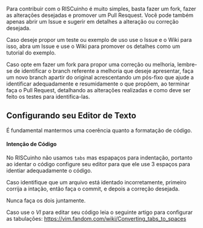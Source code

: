 Para contribuir com o RISCuinho é muito simples, basta fazer um fork, fazer as alterações desejadas e promover um Pull Resquest. Vocẽ pode também apenas abrir um Issue e sugerir em detalhes a alteração ou correção desejada. 

Caso deseje propor um teste ou exemplo de uso use o Issue e o Wiki para isso, abra um Issue e use o Wiki para promover os detalhes como um tutorial do exemplo.

Caso opte em fazer um fork para propor uma correção ou melhoria, lembre-se de identificar o branch referente a melhoria que deseje apresentar, faça um novo branch apartir do original acrescentando um pós-fixo que ajude a identificar adequadamente e resumidamente o que propõem, ao terminar faça o Pull Request, detalhando as alterações realizadas e como deve ser feito os testes para identifica-las.

## Configurando seu Editor de Texto

É fundamental mantermos uma coerência quanto a formatação de código.

#### Intenção de Código

No RISCuinho não usamos `tabs` mas espapaços para indentação, portanto ao identar o código configure seu editor para que ele use 3 espaços para identiar adequadamente o código.

Caso identifique que um arquivo está identado incorretamente, primeiro corrija a intação, então faça o commit, e depois a correção desejada. 

Nunca faça os dois juntamente.

Caso use o *VI* para editar seu código leia o seguinte artigo para configurar as tabulações: https://vim.fandom.com/wiki/Converting_tabs_to_spaces
